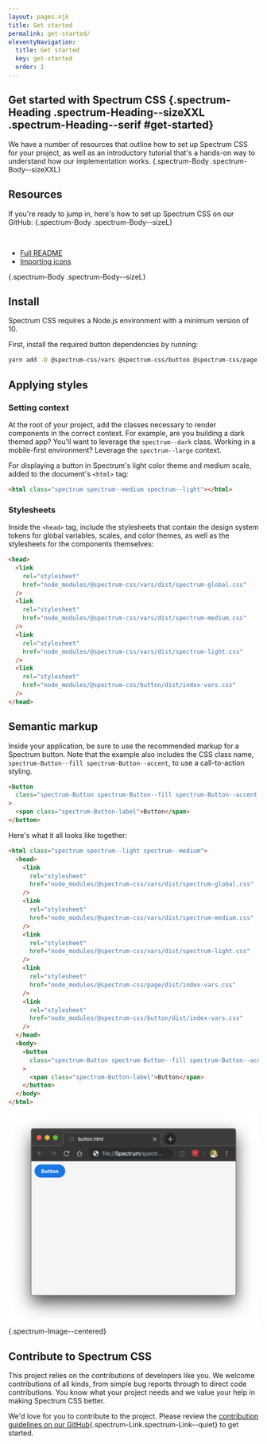 ```yaml
---
layout: pages.njk
title: Get started
permalink: get-started/
eleventyNavigation:
  title: Get started
  key: get-started
  order: 1
---
```


<article>

# Get started with Spectrum CSS {.spectrum-Heading .spectrum-Heading--sizeXXL .spectrum-Heading--serif #get-started}

We have a number of resources that outline how to set up Spectrum CSS for your project, as well as an introductory tutorial that's a hands-on way to understand how our implementation works. {.spectrum-Body .spectrum-Body--sizeXXL}

<section>

## Resources

If you're ready to jump in, here's how to set up Spectrum CSS on our GitHub: {.spectrum-Body .spectrum-Body--sizeL}

<br/>

- [Full README](https://github.com/adobe/spectrum-css/blob/main/README.md)
- [Importing icons](https://github.com/adobe/spectrum-css/blob/main/README.md#importing-ui-icons)

{.spectrum-Body .spectrum-Body--sizeL}

</section>

<section>

## Install

Spectrum CSS requires a Node.js environment with a minimum version of 10.

First, install the required button dependencies by running:

```sh
yarn add -D @spectrum-css/vars @spectrum-css/button @spectrum-css/page
```

## Applying styles

### Setting context

At the root of your project, add the classes necessary to render components in the correct context. For example, are you building a dark themed app? You'll want to leverage the `spectrum--dark` class. Working in a mobile-first environment? Leverage the `spectrum--large` context.

For displaying a button in Spectrum's light color theme and medium scale, added to the document's `<html>` tag:

```html
<html class="spectrum spectrum--medium spectrum--light"></html>
```

### Stylesheets

Inside the `<head>` tag, include the stylesheets that contain the design system tokens for global variables, scales, and color themes, as well as the stylesheets for the components themselves:

```html
<head>
  <link
    rel="stylesheet"
    href="node_modules/@spectrum-css/vars/dist/spectrum-global.css"
  />
  <link
    rel="stylesheet"
    href="node_modules/@spectrum-css/vars/dist/spectrum-medium.css"
  />
  <link
    rel="stylesheet"
    href="node_modules/@spectrum-css/vars/dist/spectrum-light.css"
  />
  <link
    rel="stylesheet"
    href="node_modules/@spectrum-css/button/dist/index-vars.css"
  />
</head>
```

## Semantic markup

Inside your application, be sure to use the recommended markup for a Spectrum button. Note that the example also includes the CSS class name, `spectrum-Button--fill spectrum-Button--accent`, to use a call-to-action styling.

```html
<button
  class="spectrum-Button spectrum-Button--fill spectrum-Button--accent spectrum-Button--sizeM"
>
  <span class="spectrum-Button-label">Button</span>
</button>
```

Here's what it all looks like together:

```html
<html class="spectrum spectrum--light spectrum--medium">
  <head>
    <link
      rel="stylesheet"
      href="node_modules/@spectrum-css/vars/dist/spectrum-global.css"
    />
    <link
      rel="stylesheet"
      href="node_modules/@spectrum-css/vars/dist/spectrum-medium.css"
    />
    <link
      rel="stylesheet"
      href="node_modules/@spectrum-css/vars/dist/spectrum-light.css"
    />
    <link
      rel="stylesheet"
      href="node_modules/@spectrum-css/page/dist/index-vars.css"
    />
    <link
      rel="stylesheet"
      href="node_modules/@spectrum-css/button/dist/index-vars.css"
    />
  </head>
  <body>
    <button
      class="spectrum-Button spectrum-Button--fill spectrum-Button--accent spectrum-Button--sizeM"
    >
      <span class="spectrum-Button-label">Button</span>
    </button>
  </body>
</html>
```

![Screenshot of the rendered CTA button in a browser window](/assets/images/button-screen-shot.png){.spectrum-Image--centered}

</section>

<section>

## Contribute to Spectrum CSS

This project relies on the contributions of developers like you. We welcome contributions of all kinds, from simple bug reports through to direct code contributions. You know what your project needs and we value your help in making Spectrum CSS better.

We'd love for you to contribute to the project. Please review the [contribution guidelines on our GitHub](https://github.com/adobe/spectrum-css/blob/main/.github/CONTRIBUTING.md){.spectrum-Link.spectrum-Link--quiet} to get started.

</section>

</article>
